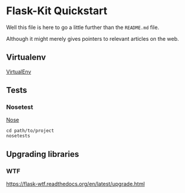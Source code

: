 # Flask-Kit Quickstart
Well this file is here to go a little further than the 
`README.md` file.

Although it might merely gives pointers to relevant articles on the web.

## Virtualenv
[VirtualEnv](http://virtualenv.pypa.io)

## Tests
### Nosetest
[Nose](http://nose.readthedocs.org/)

    cd path/to/project
    nosetests

## Upgrading libraries
### WTF
https://flask-wtf.readthedocs.org/en/latest/upgrade.html
